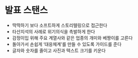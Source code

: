 # 발표 스탠스


* 딱딱하기 보다 소프트하게 스토리텔링으로 접근한다
* 타산지석의 사례로 위기의식을 촉발하게 한다
* 감정이입 위해 주요 계열사와 같은 업종의 개미와 베짱이를 고른다
* 돌아가서 손쉽게 ‘대응체계’를 만들 수 있도록 가이드를 준다
* 글자와 숫자를 줄이고 사진과 텍스트 크기를 키운다